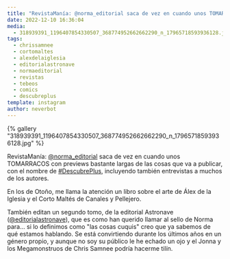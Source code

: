 ```yaml
---
title: "RevistaManía: @norma_editorial saca de vez en cuando unos TOMARRACOS con previews bastante largas de las cosas que va a publicar"
date: 2022-12-10 16:36:04
media: 
  - 318939391_1196407854330507_368774952662662290_n_17965718593936128.jpg
tags: 
  - chrissamnee
  - cortomaltes
  - alexdelaiglesia
  - editorialastronave
  - normaeditorial
  - revistas
  - tebeos
  - comics
  - descubreplus
template: instagram
author: neverbot
---
```


{% gallery "318939391_1196407854330507_368774952662662290_n_17965718593936128.jpg" %}

RevistaManía: [@norma_editorial](https://instagram.com/norma_editorial) saca de vez en cuando unos TOMARRACOS con previews bastante largas de las cosas que va a publicar, con el nombre de [#DescubrePlus](/etiquetas/descubreplus), incluyendo también entrevistas a muchos de los autores.

En los de Otoño, me llama la atención un libro sobre el arte de Álex de la Iglesia y el Corto Maltés de Canales y Pellejero.

También editan un segundo tomo, de la editorial Astronave ([@editorialastronave](https://instagram.com/editorialastronave)), que es como han querido llamar al sello de Norma para... si lo definimos como "las cosas cuquis" creo que ya sabemos de qué estamos hablando. Se está convirtiendo durante los últimos años en un género propio, y aunque no soy su público le he echado un ojo y el Jonna y los Megamonstruos de Chris Samnee podría hacerme tilín.
